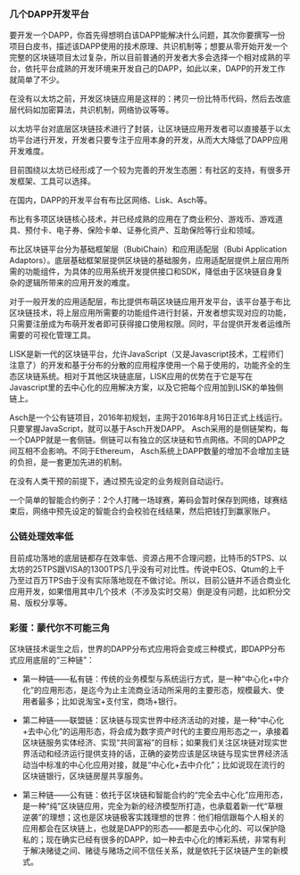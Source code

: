 ### 几个DAPP开发平台
要开发一个DAPP，你首先得想明白该DAPP能解决什么问题，其次你要撰写一份项目白皮书，描述该DAPP使用的技术原理、共识机制等；想要从零开始开发一个完整的区块链项目太过复杂，所以目前普通的开发者大多会选择一个相对成熟的平台，依托平台成熟的开发环境来开发自己的DAPP，如此以来，DAPP的开发工作就简单了不少。

在没有以太坊之前，开发区块链应用是这样的：拷贝一份比特币代码，然后去改底层代码如加密算法，共识机制，网络协议等等。

以太坊平台对底层区块链技术进行了封装，让区块链应用开发者可以直接基于以太坊平台进行开发，开发者只要专注于应用本身的开发，从而大大降低了DAPP应用开发难度。

目前围绕以太坊已经形成了一个较为完善的开发生态圈：有社区的支持，有很多开发框架、工具可以选择。

在国内，DAPP的开发平台有布比区网络、Lisk、Asch等。

布比有多项区块链核心技术，并已经成熟的应用在了商业积分、游戏币、游戏道具、预付卡、电子券、保险卡单、证券化资产、互助保险等行业和领域。

布比区块链平台分为基础框架层（BubiChain）和应用适配层（Bubi Application Adaptors）。底层基础框架层提供区块链的基础服务，应用适配层提供上层应用所需的功能组件，为具体的应用系统开发提供接口和SDK，降低由于区块链自身复杂的逻辑所带来的应用开发的难度。

对于一般开发的应用适配层，布比提供布萌区块链应用开发平台，该平台基于布比区块链技术，将上层应用所需要的功能组件进行封装，开发者想实现对应的功能，只需要注册成为布萌开发者即可获得接口使用权限。同时，平台提供开发者运维所需要的可视化管理工具。

LISK是新一代的区块链平台，允许JavaScript（又是Javascript技术，工程师们注意了）的开发和基于分布的分散的应用程序使用一个易于使用的，功能齐全的生态区块链系统。相对于其他区块链底层，LISK应用的优势在于它是写在Javascript里的去中心化的应用解决方案，以及它把每个应用加到LISK的单独侧链上。

Asch是一个公有链项目，2016年初规划，主网于2016年8月16日正式上线运行。只要掌握JavaScript，就可以基于Asch开发DAPP。 Asch采用的是侧链架构，每一个DAPP就是一套侧链。侧链可以有独立的区块链和节点网络。不同的DAPP之间互相不会影响。不同于Ethereum， Asch系统上DAPP数量的增加不会增加主链的负担，是一套更加先进的机制。

在没有人类干预的前提下，通过预先设定的业务规则自动运行。

一个简单的智能合约例子：2个人打赌一场球赛，筹码会暂时保存到网络，球赛结束后，网络中预先设定的智能合约会校验在线结果，然后把钱打到赢家账户。

### 公链处理效率低
目前成功落地的底层链都存在效率低、资源占用不合理问题，比特币的5TPS、以太坊的25TPS跟VISA的1300TPS几乎没有可对比性。传说中EOS、Qtum的上千乃至过百万TPS由于没有实际落地现在不做讨论。所以，目前公链并不适合商业化应用开发，如果借用其中几个技术（不涉及实时交易）倒是没有问题，比如积分交易、版权分享等。


### 彩蛋：蒙代尔不可能三角
区块链技术诞生之后，世界的DAPP分布式应用将会变成三种模式，即DAPP分布式应用底层的“三种链”：

* 第一种链——私有链：传统的业务模型与系统运行方式，是一种“中心化+中介化”的应用形态，是迄今为止主流商业活动所采用的主要形态，规模最大、使用者最多；比如说淘宝+支付宝，商场+银行。

* 第二种链——联盟链：区块链与现实世界中经济活动的对接，是一种“中心化+去中心化”的运用形态，将会成为数字资产时代的主要应用形态之一，承接着区块链服务实体经济、实现“共同富裕”的目标；如果我们关注区块链对现实世界活动和经济运行提供支持的话，正确的姿势应该是区块链与现实世界经济活动当中标准的中心化应用对接，就是“中心化+去中介化”；比如说现在流行的区块链银行，区块链房屋共享服务。

* 第三种链——公有链：依托于区块链和智能合约的“完全去中心化”应用形态，是一种“纯”区块链应用，完全为新的经济模型所打造，也承载着新一代“草根逆袭”的理想；这也是区块链极客实践理想的世界：他们相信跟每个人相关的应用都会在区块链上，也就是DAPP的形态——都是去中心化的、可以保护隐私的；现在确实已经有很多的DAPP，如一种去中心化的博彩系统，非常有利于解决赌徒之间、赌徒与赌场之间不信任关系，就是依托于区块链产生的新模式。
